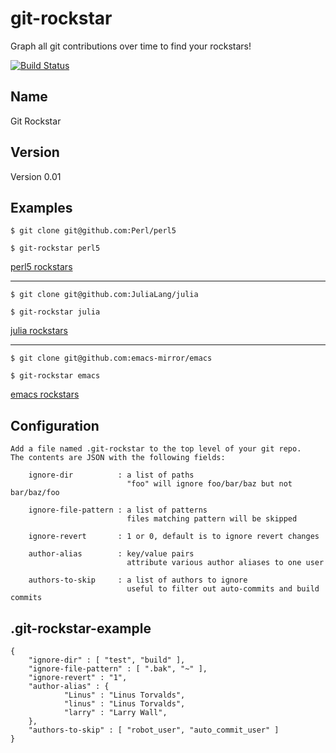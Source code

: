 git-rockstar
==================

Graph all git contributions over time to find your rockstars!

[![Build Status](https://secure.travis-ci.org/xxfelixxx/git-rockstar.svg)](http://travis-ci.org/xxfelixxx/git-rockstar)

Name
-----
Git Rockstar

Version
---------
Version 0.01

Examples
-----------

    $ git clone git@github.com:Perl/perl5

    $ git-rockstar perl5

[perl5 rockstars](https://github.com/xxfelixxx/git-rockstar/blob/master/images/perl5_rockstar.svg)

-----------

    $ git clone git@github.com:JuliaLang/julia

    $ git-rockstar julia

[julia rockstars](https://github.com/xxfelixxx/git-rockstar/blob/master/images/julia_rockstar.svg)

-----------

    $ git clone git@github.com:emacs-mirror/emacs

    $ git-rockstar emacs

[emacs rockstars](https://github.com/xxfelixxx/git-rockstar/blob/master/images/emacs_rockstar.svg)

Configuration
---------------

    Add a file named .git-rockstar to the top level of your git repo.
    The contents are JSON with the following fields:

        ignore-dir          : a list of paths
                              "foo" will ignore foo/bar/baz but not bar/baz/foo

        ignore-file-pattern : a list of patterns
                              files matching pattern will be skipped

        ignore-revert       : 1 or 0, default is to ignore revert changes

        author-alias        : key/value pairs
                              attribute various author aliases to one user

        authors-to-skip     : a list of authors to ignore
                              useful to filter out auto-commits and build commits

.git-rockstar-example
-----------------------

    {
        "ignore-dir" : [ "test", "build" ],
        "ignore-file-pattern" : [ ".bak", "~" ],
        "ignore-revert" : "1",
        "author-alias" : {
                "Linus" : "Linus Torvalds",
                "linus" : "Linus Torvalds",
                "larry" : "Larry Wall",
        },
        "authors-to-skip" : [ "robot_user", "auto_commit_user" ]
    }

